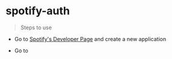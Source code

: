 # spotify-auth

> Steps to use

* Go to [Spotify's Developer Page](https://developer.spotify.com/dashboard/login) and create a new application

* Go to 